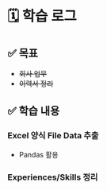 # 🗓️ 학습 로그

## ✅ 목표

- ~~회사 업무~~
- ~~이력서 정리~~

## ✅ 학습 내용

### Excel 양식 File Data 추출

- Pandas 활용

### Experiences/Skills 정리
